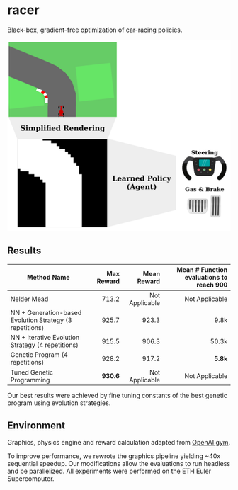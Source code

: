 # racer
Black-box, gradient-free optimization of car-racing policies.

![overview](https://github.com/max-eth/racer/blob/master/.readme/overview.png?raw=true)

## Results
| Method Name                                        | Max Reward |    Mean Reward | Mean # Function evaluations to reach 900 |
|----------------------------------------------------|-----------:|---------------:|-----------------------------------------:|
| Nelder Mead                                        |      713.2 | Not Applicable |                           Not Applicable |
| NN + Generation-based Evolution Strategy (3 repetitions) |      925.7 |          923.3 |                                     9.8k |
| NN + Iterative Evolution Strategy (4 repetitions)  |      915.5 |          906.3 |                                    50.3k |
| Genetic Program (4 repetitions)                    |      928.2 |          917.2 |                                     **5.8k** |
| Tuned Genetic Programming                          |      **930.6** | Not Applicable |                           Not Applicable |

Our best results were achieved by fine tuning constants of the best genetic program using evolution strategies.
## Environment
Graphics, physics engine and reward calculation adapted from [OpenAI gym](https://github.com/openai/gym).

To improve performance, we rewrote the graphics pipeline yielding ~40x sequential speedup.
Our modifications allow the evaluations to run headless and be parallelized.
All experiments were performed on the ETH Euler Supercomputer.
